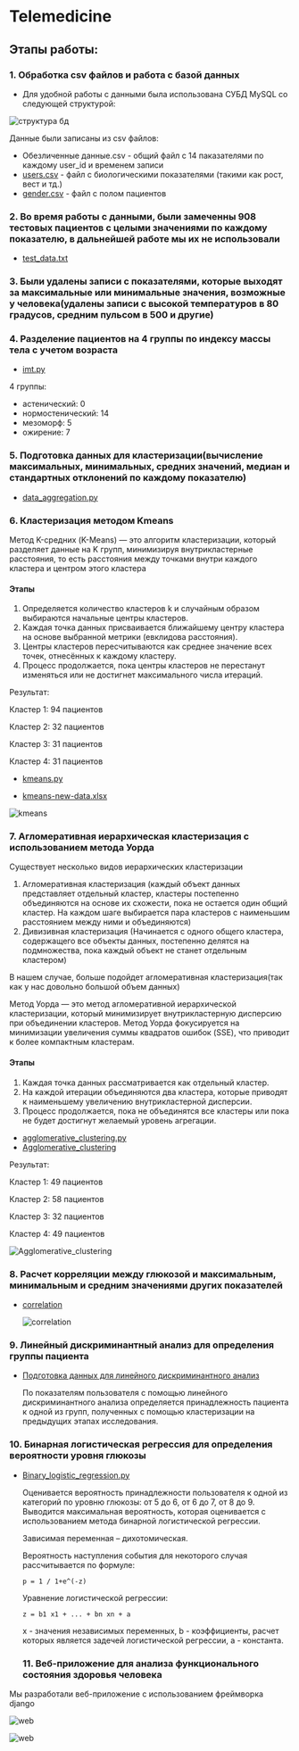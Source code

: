 # Telemedicine

## Этапы работы:
### 1. Обработка csv файлов и работа с базой данных
- Для удобной работы с данными была использована СУБД MySQL со следующей структурой:

![структура бд](data/telemedicine_1.png)

Данные были записаны из csv файлов:
- Обезличенные данные.csv - общий файл с 14 паказателями по каждому user_id и временем записи
- [users.csv](data/users.csv) - файл с биологическими показателями (такими как рост, вест и тд.)
- [gender.csv](data/gender.csv) - файл с полом пациентов

### 2. Во время работы с данными, были замеченны 908 тестовых пациентов с целыми значениями по каждому показателю, в дальнейшей работе мы их не использовали 
- [test_data.txt](data/test_data.txt)

### 3. Были удалены записи с показателями, которые выходят за максимальные или минимальные значения, возможные у человека(удалены записи с высокой температуров в 80 градусов, средним пульсом в 500 и другие)
### 4. Разделение пациентов на 4 группы по индексу массы тела с учетом возраста
- [imt.py](clustering/imt.py)

4 группы:
- астенический: 0
- нормостенический: 14
- мезоморф: 5
- ожирение: 7
### 5. Подготовка данных для кластеризации(вычисление максимальных, минимальных, средних значений, медиан и стандартных отклонений по каждому показателю) 
- [data_aggregation.py](data_processing/data_aggregation.py)
### 6. Кластеризация методом Kmeans 
Метод K-средних (K-Means) — это алгоритм кластеризации, который разделяет данные на K групп, минимизируя внутрикластерные расстояния, то есть расстояния между точками внутри каждого кластера и центром этого кластера
#### Этапы
1. Определяется количество кластеров k и случайным образом выбираются начальные центры кластеров.
2. Каждая точка данных присваивается ближайшему центру кластера на основе выбранной метрики (евклидова расстояния).
3. Центры кластеров пересчитываются как среднее значение всех точек, отнесённых к каждому кластеру.
4. Процесс продолжается, пока центры кластеров не перестанут изменяться или не достигнет максимального числа итераций.

Результат:

Кластер 1: 94 пациентов

Кластер 2: 32 пациентов

Кластер 3: 31 пациентов

Кластер 4: 31 пациентов



- [kmeans.py](clustering/kmeans.py)
 
- [kmeans-new-data.xlsx](data/kmeans-new-data.xlsx)

![kmeans](clustering/kmeans.png)
### 7. Агломеративная иерархическая кластеризация с использованием метода Уорда 
Существует несколько видов иерархических кластеризации
1. Агломеративная кластеризация (каждый объект данных представляет отдельный кластер, кластеры постепенно объединяются на основе их схожести, пока не остается один общий кластер. На каждом шаге выбирается пара кластеров с наименьшим расстоянием между ними и объединяются)
2. Дивизивная кластеризация (Начинается с одного общего кластера, содержащего все объекты данных, постепенно делятся на подмножества, пока каждый объект не станет отдельным кластером)

В нашем случае, больше подойдет агломеративная кластеризация(так как у нас довольно большой объем данных)

Метод Уорда — это метод агломеративной иерархической кластеризации, который минимизирует внутрикластерную дисперсию при объединении кластеров. Метод Уорда фокусируется на минимизации увеличения суммы квадратов ошибок (SSE), что приводит к более компактным кластерам.
#### Этапы
1. Каждая точка данных рассматривается как отдельный кластер.
2. На каждой итерации объединяются два кластера, которые приводят к наименьшему увеличению внутрикластерной дисперсии.
3. Процесс продолжается, пока не объединятся все кластеры или пока не будет достигнут желаемый уровень агрегации.

- [agglomerative_clustering.py](clustering/agglomerative_clustering.py)
- [Agglomerative_clustering](clustering/Agglomerative_clustering.txt)

Результат:

Кластер 1: 49 пациентов

Кластер 2: 58 пациентов

Кластер 3: 32 пациентов

Кластер 4: 49 пациентов


![Agglomerative_clustering](clustering/Agglomerative_clustering.png)

### 8. Расчет корреляции между глюкозой и максимальным, минимальным и средним значениями других показателей
- [correlation](correlation.py)

  ![correlation](clustering/clustering.png)
### 9. Линейный дискриминантный анализ для определения группы пациента 
- [Подготовка данных для линейного дискриминантного анализ](data_processing/lda.py)

  По показателям пользователя с помощью линейного дискриминантного анализа определяется принадлежность пациента к одной из групп, полученных с помощью кластеризации на предыдущих этапах исследования.
  
### 10. Бинарная логистическая регрессия для определения вероятности уровня глюкозы
- [Binary_logistic_regression.py](Binary_logistic_regression.py)
  
  Оценивается вероятность принадлежности пользователя к одной из категорий по уровню глюкозы: от 5 до 6, от 6 до 7, от 8 до 9. Выводится максимальная вероятность, которая оценивается с использованием метода бинарной логистической регрессии.
  
  Зависимая переменная – дихотомическая.
  
  Вероятность наступления события для некоторого случая рассчитывается по формуле:
  
      p = 1 / 1+e^(-z)
  
  Уравнение логистической регрессии:
  
      z = b1 x1 + ... + bn xn + a
  
  x - значения независимых переменных, b - коэффициенты, расчет которых является задечей логистической регрессии, а - константа.
  ### 11. Веб-приложение для анализа функционального состояния здоровья человека
Мы разработали веб-приложение с использованием фреймворка django

![web](web.jpg)

![web](web_app.jpg)
